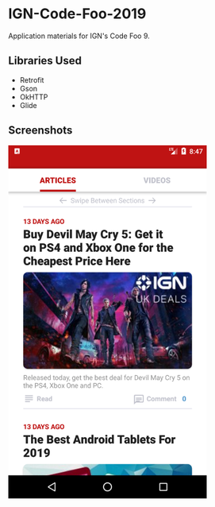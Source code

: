 # IGN-Code-Foo-2019
Application materials for IGN's Code Foo 9.

## Libraries Used
* Retrofit
* Gson
* OkHTTP
* Glide

## Screenshots
<img src="/Screenshots/Screenshot_1553312875.png" width="400">
